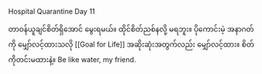 Hospital Quarantine Day 11

တာဝန်ယူချင်စိတ်ရှိအောင် မွေးရမယ်။ ထိုင်စိတ်ညစ်နလို့ မရဘူး။ ပိုကောင်းမဲ့ အနာဂတ်ကို မျှော်လင့်ထားသလို [[Goal for Life]] ‌‌‌‌‌‌‌‌‌‌‌‌‌‌‌‌‌‌‌‌‌‌‌‌‌‌‌‌‌‌‌‌‌‌‌အဆိုးဆုံးအတွက်လည်း မျှော်လင့်ထား။ စိတ်ကိုတင်းမထားနဲ့။ Be like water, my friend.